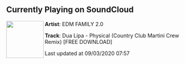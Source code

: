 ## Currently Playing on SoundCloud

[<img align="left" width="100" src="https://i1.sndcdn.com/artworks-5jEZg9XrEBizXFHI-C0rmrA-t50x50.jpg">](https://soundcloud.com/edmfamily-2-0/dua-lipa-physical-country-club-martini-crew-remix-free-download?in=edmfamily-2-0/sets/dua-lipa-physical-country-club)

**Artist**: EDM FAMILY 2.0 

**Track**: Dua Lipa - Physical (Country Club Martini Crew Remix) [FREE DOWNLOAD]

Last updated at 09/03/2020 07:57
